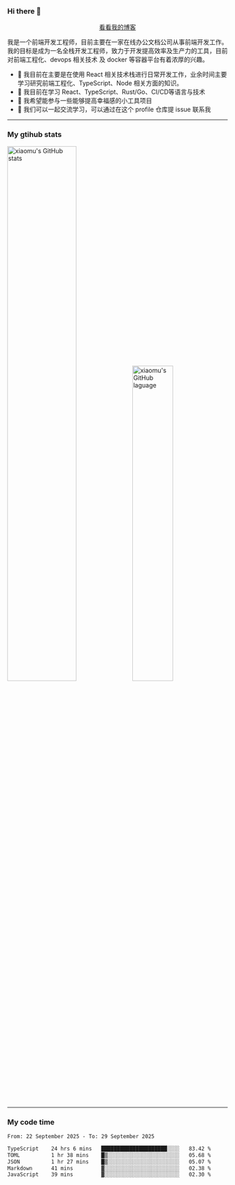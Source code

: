 ### Hi there 👋

<p align="center">
  <a href="https://blog.realjacket.fun">看看我的博客</a>
</p>

我是一个前端开发工程师，目前主要在一家在线办公文档公司从事前端开发工作。我的目标是成为一名全栈开发工程师，致力于开发提高效率及生产力的工具，目前对前端工程化、devops 相关技术 及 docker 等容器平台有着浓厚的兴趣。

- 🔭 我目前在主要是在使用 React 相关技术栈进行日常开发工作，业余时间主要学习研究前端工程化、TypeScript、Node 相关方面的知识。
- 🌱 我目前在学习 React、TypeScript、Rust/Go、CI/CD等语言与技术
- 👯 我希望能参与一些能够提高幸福感的小工具项目
- 💬 我们可以一起交流学习，可以通过在这个 profile 仓库提 issue 联系我

***

### My gtihub stats

<a><img src="https://github-readme-stats-git-masterrstaa-rickstaa.vercel.app/api?username=real-jacket&&show_icons=true" title="xiaomu's GitHub stats" alt="xiaomu's GitHub stats" style="width:56%;"/></a>
<a><img src="https://github-readme-stats-git-masterrstaa-rickstaa.vercel.app/api/top-langs/?username=real-jacket&layout=compact" title="xiaomu's GitHub laguage" alt="xiaomu's GitHub laguage" style="width:43%;"/><a/>

***

### My code time

<!--START_SECTION:waka-->

```txt
From: 22 September 2025 - To: 29 September 2025

TypeScript    24 hrs 6 mins   █████████████████████░░░░   83.42 %
TOML          1 hr 38 mins    █▒░░░░░░░░░░░░░░░░░░░░░░░   05.68 %
JSON          1 hr 27 mins    █▒░░░░░░░░░░░░░░░░░░░░░░░   05.07 %
Markdown      41 mins         ▓░░░░░░░░░░░░░░░░░░░░░░░░   02.38 %
JavaScript    39 mins         ▓░░░░░░░░░░░░░░░░░░░░░░░░   02.30 %
```

<!--END_SECTION:waka-->

